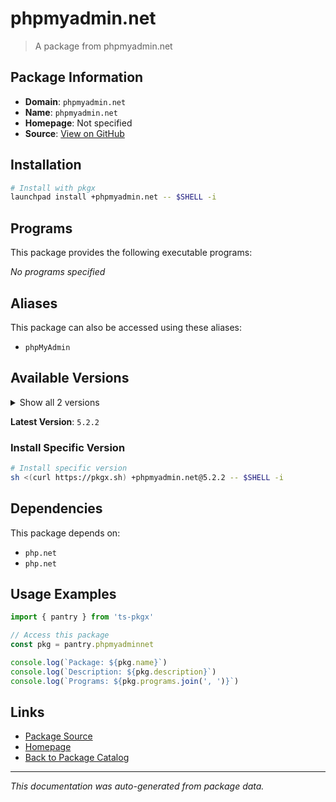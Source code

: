 # phpmyadmin.net

> A package from phpmyadmin.net

## Package Information

- **Domain**: `phpmyadmin.net`
- **Name**: `phpmyadmin.net`
- **Homepage**: Not specified
- **Source**: [View on GitHub](https://github.com/pkgxdev/pantry/tree/main/projects/phpmyadmin.net/package.yml)

## Installation

```bash
# Install with pkgx
launchpad install +phpmyadmin.net -- $SHELL -i
```

## Programs

This package provides the following executable programs:

*No programs specified*

## Aliases

This package can also be accessed using these aliases:

- `phpMyAdmin`

## Available Versions

<details>
<summary>Show all 2 versions</summary>

- `5.2.2`, `5.2.1`

</details>

**Latest Version**: `5.2.2`

### Install Specific Version

```bash
# Install specific version
sh <(curl https://pkgx.sh) +phpmyadmin.net@5.2.2 -- $SHELL -i
```

## Dependencies

This package depends on:

- `php.net`
- `php.net`

## Usage Examples

```typescript
import { pantry } from 'ts-pkgx'

// Access this package
const pkg = pantry.phpmyadminnet

console.log(`Package: ${pkg.name}`)
console.log(`Description: ${pkg.description}`)
console.log(`Programs: ${pkg.programs.join(', ')}`)
```

## Links

- [Package Source](https://github.com/pkgxdev/pantry/tree/main/projects/phpmyadmin.net/package.yml)
- [Homepage](#)
- [Back to Package Catalog](../package-catalog.md)

---

*This documentation was auto-generated from package data.*
